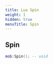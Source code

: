 ```yaml
---
title: Lua Spin
weight: 1
hidden: true
menuTitle: Spin
---
```

## Spin
```lua
mob:Spin(); -- void
```